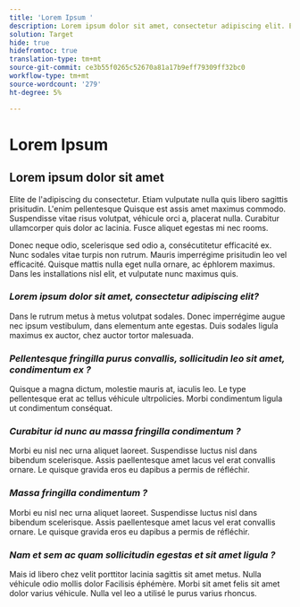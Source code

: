 ```yaml
---
title: 'Lorem Ipsum '
description: Lorem ipsum dolor sit amet, consectetur adipiscing elit. Etiam vulputate nulla quis libero sagittis prisitudin.
solution: Target
hide: true
hidefromtoc: true
translation-type: tm+mt
source-git-commit: ce3b55f0265c52670a81a17b9eff79309ff32bc0
workflow-type: tm+mt
source-wordcount: '279'
ht-degree: 5%

---
```



# Lorem Ipsum

## Lorem ipsum dolor sit amet

Elite de l&#39;adipiscing du consectetur. Etiam vulputate nulla quis libero sagittis prisitudin. L&#39;enim pellentesque Quisque est assis amet maximus commodo. Suspendisse vitae risus volutpat, véhicule orci a, placerat nulla. Curabitur ullamcorper quis dolor ac lacinia. Fusce aliquet egestas mi nec rooms.

Donec neque odio, scelerisque sed odio a, consécutitetur efficacité ex. Nunc sodales vitae turpis non rutrum. Mauris imperrégime prisitudin leo vel efficacité. Quisque mattis nulla eget nulla ornare, ac éphlorem maximus. Dans les installations nisl elit, et vulputate nunc maximus quis.

### **_Lorem ipsum dolor sit amet, consectetur adipiscing elit?_**

Dans le rutrum metus à metus volutpat sodales. Donec imperrégime augue nec ipsum vestibulum, dans elementum ante egestas. Duis sodales ligula maximus ex auctor, chez auctor tortor malesuada.

### **_Pellentesque fringilla purus convallis, sollicitudin leo sit amet, condimentum ex ?_**

Quisque a magna dictum, molestie mauris at, iaculis leo. Le type pellentesque erat ac tellus véhicule ultrpolicies. Morbi condimentum ligula ut condimentum conséquat.

### **_Curabitur id nunc au massa fringilla condimentum ?_**

Morbi eu nisl nec urna aliquet laoreet. Suspendisse luctus nisl dans bibendum scelerisque. Assis paellentesque amet lacus vel erat convallis ornare. Le quisque gravida eros eu dapibus a permis de réfléchir.

### **_Massa fringilla condimentum ?_**

Morbi eu nisl nec urna aliquet laoreet. Suspendisse luctus nisl dans bibendum scelerisque. Assis paellentesque amet lacus vel erat convallis ornare. Le quisque gravida eros eu dapibus a permis de réfléchir.

### **_Nam et sem ac quam sollicitudin egestas et sit amet ligula ?_**

Mais id libero chez velit porttitor lacinia sagittis sit amet metus. Nulla véhicule odio mollis dolor Facilisis éphémère. Morbi sit amet felis sit amet dolor varius véhicule. Nulla vel leo a utilisé le purus varius rhoncus.
